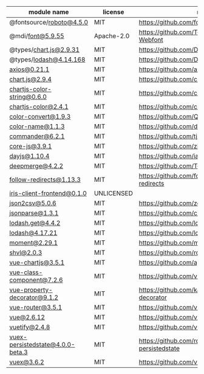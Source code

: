 module name | license | repository
---|---|---
@fontsource/roboto@4.5.0 | MIT | https://github.com/fontsource/fontsource
@mdi/font@5.9.55 | Apache-2.0 | https://github.com/Templarian/MaterialDesign-Webfont
@types/chart.js@2.9.31 | MIT | https://github.com/DefinitelyTyped/DefinitelyTyped
@types/lodash@4.14.168 | MIT | https://github.com/DefinitelyTyped/DefinitelyTyped
axios@0.21.1 | MIT | https://github.com/axios/axios
chart.js@2.9.4 | MIT | https://github.com/chartjs/Chart.js
chartjs-color-string@0.6.0 | MIT | https://github.com/chartjs/chartjs-color-string
chartjs-color@2.4.1 | MIT | https://github.com/chartjs/chartjs-color
color-convert@1.9.3 | MIT | https://github.com/Qix-/color-convert
color-name@1.1.3 | MIT | https://github.com/dfcreative/color-name
commander@6.2.1 | MIT | https://github.com/tj/commander.js
core-js@3.9.1 | MIT | https://github.com/zloirock/core-js
dayjs@1.10.4 | MIT | https://github.com/iamkun/dayjs
deepmerge@4.2.2 | MIT | https://github.com/TehShrike/deepmerge
follow-redirects@1.13.3 | MIT | https://github.com/follow-redirects/follow-redirects
iris-client-frontend@0.1.0 | UNLICENSED | 
json2csv@5.0.6 | MIT | https://github.com/zemirco/json2csv
jsonparse@1.3.1 | MIT | https://github.com/creationix/jsonparse
lodash.get@4.4.2 | MIT | https://github.com/lodash/lodash
lodash@4.17.21 | MIT | https://github.com/lodash/lodash
moment@2.29.1 | MIT | https://github.com/moment/moment
shvl@2.0.3 | MIT | https://github.com/robinvdvleuten/shvl
vue-chartjs@3.5.1 | MIT | https://github.com/apertureless/vue-chartjs
vue-class-component@7.2.6 | MIT | https://github.com/vuejs/vue-class-component
vue-property-decorator@9.1.2 | MIT | https://github.com/kaorun343/vue-property-decorator
vue-router@3.5.1 | MIT | https://github.com/vuejs/vue-router
vue@2.6.12 | MIT | https://github.com/vuejs/vue
vuetify@2.4.8 | MIT | https://github.com/vuetifyjs/vuetify
vuex-persistedstate@4.0.0-beta.3 | MIT | https://github.com/robinvdvleuten/vuex-persistedstate
vuex@3.6.2 | MIT | https://github.com/vuejs/vuex


